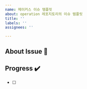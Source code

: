 ```yaml
---
name: 메이커스 이슈 템플릿
about: operation 레포지토리의 이슈 템플릿
title: ''
labels: ''
assignees: ''

---
```


<!--
- 리뷰어 추가했나요?
- 허가자 추가했나요?
- 라벨 추가했나요?


[FEAT] 새로운 기능을 개발하거나 추가, 변경할 경우(spring boot 내의 기능 코드) 
[FIX] 버그를 발견하여 코드를 수정한 경우(spring boot 내의 기능 코드)
[REFACTOR] 코드의 효율/가독성을 위해 수정한 경우
[CHORE] 업무적 기능과 무관한, 자잘한 정비 작업 ex) 패키지 구조 및 파일 이름 수정, 로그 레벨 조정 등 작은 설정**
[INFRA] docker, nginx와 관련되어 CD 로직을 수정하는 경우
[DOCS] README를 수정하는 경우
[SETTING] 프로젝트에 세팅을 하는 경우 (ex. 초기 세팅, 오픈소스 도입 등)

-->

## About Issue 🚀
<!-- 이슈 설명을 적어주세요 -->

## Progress ✔️
- [ ]

